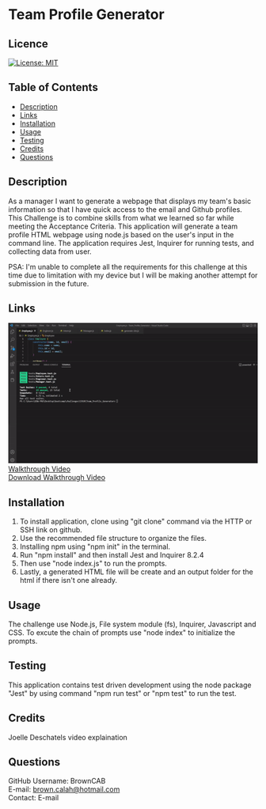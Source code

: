 # Team Profile Generator

## Licence

[![License: MIT](https://img.shields.io/badge/License-MIT-yellow.svg)](https://opensource.org/licenses/MIT)

## Table of Contents

- [Description](#Description)
- [Links](#Links) 
- [Installation](#Installation)
- [Usage](#Usage)
- [Testing](#Testing)
- [Credits](#Credits)
- [Questions](#Questions)

## Description

As a manager I want to generate a webpage that displays my team's basic information so that I have quick access to the email and Github profiles. This Challenge is to combine skills from what we learned so far while meeting the Acceptance Criteria. This application will generate a team profile HTML webpage using node.js based on the user's input in the command line. The application requires Jest, Inquirer for running tests, and collecting data from user.

PSA: I'm unable to complete all the requirements for this challenge at this time due to limitation with my device but I will be making another attempt for submission in the future.

## Links

<img src="./assets/team_profile_generator.gif">
  <br>
  <a href="">Walkthrough Video</a> 
  <br>
  <a href="https://github.com/BrownCAB/Team_Profile_Generator/blob/main/assets/team_profile_generator.mp4">Download Walkthrough Video</a> 
  <br>

## Installation

1. To install application, clone using "git clone" command via the HTTP or SSH link on github.
2. Use the recommended file structure to organize the files.
3. Installing npm using "npm init" in the terminal.
4. Run "npm install" and then install Jest and Inquirer 8.2.4
5. Then use "node index.js" to run the prompts. 
6. Lastly, a generated HTML file will be create and an output folder for the html if there isn't one already.

## Usage

The challenge use Node.js, File system module (fs), Inquirer, Javascript and CSS. To excute the chain of prompts use "node index" to initialize the prompts.

## Testing

This application contains test driven development using the node package "Jest" by using command "npm run test" or "npm test" to run the test.

## Credits 
Joelle Deschatels video explaination 


## Questions

GitHub Username: BrownCAB
<br>E-mail: brown.calah@hotmail.com 
<br>Contact: E-mail
